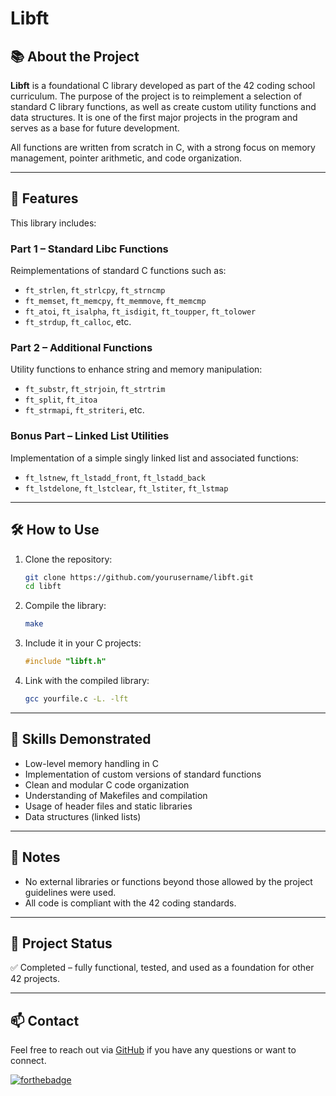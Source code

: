 # Libft

## 📚 About the Project

**Libft** is a foundational C library developed as part of the 42 coding school curriculum. The purpose of the project is to reimplement a selection of standard C library functions, as well as create custom utility functions and data structures. It is one of the first major projects in the program and serves as a base for future development.

All functions are written from scratch in C, with a strong focus on memory management, pointer arithmetic, and code organization.

---

## 🔧 Features

This library includes:

### Part 1 – Standard Libc Functions  
Reimplementations of standard C functions such as:  
- `ft_strlen`, `ft_strlcpy`, `ft_strncmp`  
- `ft_memset`, `ft_memcpy`, `ft_memmove`, `ft_memcmp`  
- `ft_atoi`, `ft_isalpha`, `ft_isdigit`, `ft_toupper`, `ft_tolower`  
- `ft_strdup`, `ft_calloc`, etc.

### Part 2 – Additional Functions  
Utility functions to enhance string and memory manipulation:  
- `ft_substr`, `ft_strjoin`, `ft_strtrim`  
- `ft_split`, `ft_itoa`  
- `ft_strmapi`, `ft_striteri`, etc.

### Bonus Part – Linked List Utilities  
Implementation of a simple singly linked list and associated functions:  
- `ft_lstnew`, `ft_lstadd_front`, `ft_lstadd_back`  
- `ft_lstdelone`, `ft_lstclear`, `ft_lstiter`, `ft_lstmap`

---

## 🛠️ How to Use

1. Clone the repository:
   ```bash
   git clone https://github.com/yourusername/libft.git
   cd libft
   ```

2. Compile the library:
   ```bash
   make
   ```

3. Include it in your C projects:
   ```c
   #include "libft.h"
   ```

4. Link with the compiled library:
   ```bash
   gcc yourfile.c -L. -lft
   ```

---

## 🧠 Skills Demonstrated

- Low-level memory handling in C  
- Implementation of custom versions of standard functions  
- Clean and modular C code organization  
- Understanding of Makefiles and compilation  
- Usage of header files and static libraries  
- Data structures (linked lists)

---

## 📝 Notes

- No external libraries or functions beyond those allowed by the project guidelines were used.  
- All code is compliant with the 42 coding standards.

---

## 📁 Project Status

✅ Completed – fully functional, tested, and used as a foundation for other 42 projects.

---

## 📫 Contact

Feel free to reach out via [GitHub](https://github.com/yourusername) if you have any questions or want to connect.

[![forthebadge](https://forthebadge.com/images/featured/featured-built-with-love.svg)](https://forthebadge.com)

